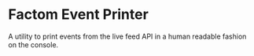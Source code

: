 # Factom Event Printer

A utility to print events from the live feed API in a human readable fashion on the console. 
